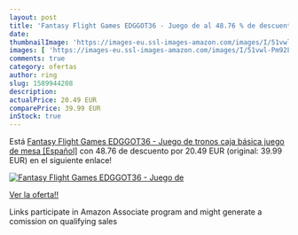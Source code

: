 ```yaml
---
layout: post
title: 'Fantasy Flight Games EDGGOT36 - Juego de al 48.76 % de descuento'
date: 
thumbnailImage: 'https://images-eu.ssl-images-amazon.com/images/I/51vwl-Pm92L._SL200_.jpg'
images: [ 'https://images-eu.ssl-images-amazon.com/images/I/51vwl-Pm92L._SL200_.jpg' ]
comments: true
category: ofertas
author: ring
slug: 1589944208
description:
actualPrice: 20.49 EUR
comparePrice: 39.99 EUR
inStock: true
---
```


Está [Fantasy Flight Games EDGGOT36 - Juego de tronos caja básica  juego de mesa [Español]](https://www.amazon.es/dp/1589944208/?tag=tolees-21) con 48.76 de descuento por 20.49 EUR (original: 39.99 EUR) en el siguiente enlace!

[![Fantasy Flight Games EDGGOT36 - Juego de](https://images-eu.ssl-images-amazon.com/images/I/51vwl-Pm92L._SL200_.jpg)](https://www.amazon.es/dp/1589944208/?tag=tolees-21)

[Ver la oferta!!](https://www.amazon.es/dp/1589944208/?tag=tolees-21)

Links participate in Amazon Associate program and might generate a comission on qualifying sales


